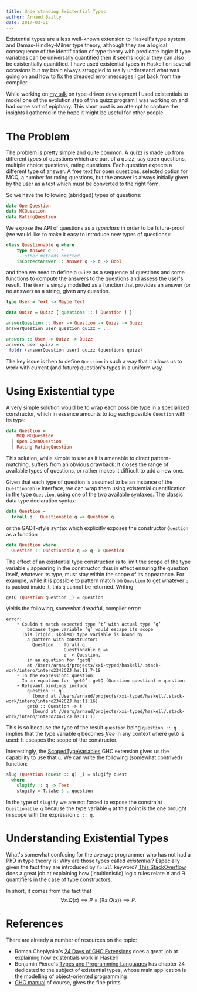 ```yaml
---
title: Understanding Existential Types
author: Arnaud Bailly 
date: 2017-03-31
---
```


Existential types are a less well-known extension to Haskell's type system and Damas-Hindley-Milner type theory, although they are a logical consequence of the identification of type theory with predicate logic: If type variables can be universally quantified then it seems logical they can also be existentially quantified. I have used existential types in Haskell on several occasions but my brain always struggled to really understand what was going on and how to fix the dreaded error messages I got back from the compiler.

While working on [my talk](/slides/xxi-century-typed.html) on type-driven development I used existentials to model one of the evolution step of the quizz program I was working on and had some sort of epiphany. This short post is an attempt to capture the insights I gathered in the hope it might be useful for other people.

# The Problem

The problem is pretty simple and quite common. A quizz is made up from different *types* of questions which are part of a quizz, say open questions, multiple choice questions, rating questions. Each question expects a different type of answer: A free text for open questions, selected option for MCQ, a number for rating questions, but the answer is always initially given by the user as a text which must be converted to the right form.

So we have the following (abridged) types of questions:

~~~~haskell
data OpenQuestion 
data MCQuestion
data RatingQuestion
~~~~

We expose the API of questions as a *typeclass* in order to be future-proof (we would like to make it easy to introduce new types of questions):

~~~~~haskell
class Questionable q where
    type Answer q :: *
    -- other methods omitted....
    isCorrectAnswer :: Answer q -> q -> Bool
~~~~~

and then we need to define a `Quizz` as a sequence of questions and some functions to compute the answers to the questions and assess the user's result. The `User` is simply modelled as a function that provides an answer (or no answer) as a string, given any question.

~~~~~haskell
type User = Text -> Maybe Text

data Quizz = Quizz { questions :: [ Question ] }

answerQuestion :: User -> Question -> Quizz -> Quizz
answerQuestion user question quizz = ...

answers :: User -> Quizz -> Quizz
answers user quizz =
 foldr (answerQuestion user) quizz (questions quizz)
~~~~~ 

The key issue is then to define `Question` in such a way that it allows us to work with current (and future) question's types in a uniform way. 

# Using Existential type

A very simple solution would be to wrap each possible type in a specialized constructor, which in essence amounts to *tag* each possible `Question` with its type:

~~~~~haskell
data Question = 
    MCQ MCQuestion
  | Open OpenQuestion
  | Rating RatingQuestion
~~~~~

This solution, while simple to use as it is amenable to direct pattern-matching, suffers from an obvious drawback: It closes the range of available types of questions, or rather makes it difficult to add a new one. 

Given that each type of question is assumed to be an instance of the `Questionnable` interface, we can wrap them using existential quantification in the type `Question`, using one of the two available syntaxes. The classic data type declaration syntax:

~~~~~haskell
data Question =
  forall q . Questionable q => Question q
~~~~~

or the GADT-style syntax which explicitly exposes the constructor `Question` as a function

~~~~~haskell
data Question where
  Question :: Questionable q => q -> Question
~~~~~

The effect of an existential type construction is to limit the scope of the type variable `q` appearing in the constructor, thus in effect ensuring the question itself, whatever its type, must stay within the scope of its appearance. For example, while it is possible to pattern match on `Question` to get whatever `q` is packed inside it, this `q` cannot be returned. Writing 

~~~~haskell
getQ (Question question _) = question
~~~~

yields the following, somewhat dreadful, compiler error: 

~~~~
error:
    • Couldn't match expected type ‘t’ with actual type ‘q’
        because type variable ‘q’ would escape its scope
      This (rigid, skolem) type variable is bound by
        a pattern with constructor:
          Question :: forall q.
                      Questionable q =>
                      q -> Question,
        in an equation for ‘getQ’
        at /Users/arnaud/projects/xxi-typed/haskell/.stack-work/intero/intero2342CZJ.hs:11:7-18
    • In the expression: question
      In an equation for ‘getQ’: getQ (Question question) = question
    • Relevant bindings include
        question :: q
          (bound at /Users/arnaud/projects/xxi-typed/haskell/.stack-work/intero/intero2342CZJ.hs:11:16)
        getQ :: Question -> t
          (bound at /Users/arnaud/projects/xxi-typed/haskell/.stack-work/intero/intero2342CZJ.hs:11:1)
~~~~

This is so because the type of the result `question` being `question :: q` implies that the type variable `q` becomes *free* in any context where `getQ` is used: It escapes the scope of the constructor. 

Interestingly, the [ScopedTypeVariables](https://downloads.haskell.org/~ghc/latest/docs/html/users_guide/glasgow_exts.html#lexically-scoped-type-variables) GHC extension gives us the capability to use that `q`. We can write the following (somewhat contrived) function:

~~~~haskell
slug (Question (quest :: q) _) = slugify quest
  where
    slugify :: q -> Text
    slugify = T.take 3 . question
~~~~

In the type of `slugify` we are not forced to expose the constraint `Questionable q` because the type variable `q` at this point is the one brought in scope with the expression `q :: q`.

# Understanding Existential Types

What's somewhat confusing for the average programmer who has not had a PhD in type theory is: Why are those types called *existential*? Especially given the fact they are introduced by `forall` keyword? [This StackOverflow](http://stackoverflow.com/questions/10753073/whats-the-theoretical-basis-for-existential-types) does a great job at explaining how (intuitionistic) logic rules relate $\forall$ and $\exists$ quantifiers in the case of type constructors.

In short, it comes from the fact that 
$$
\forall x. Q(x) \implies P  =  (\exists x. Q(x)) \implies P.
$$

# References 

There are already a number of resources on the topic:

* Roman Cheplyaka's [24 Days of GHC Extensions](https://ocharles.org.uk/blog/guest-posts/2014-12-19-existential-quantification.html) does a great job at explaining how existentials work in Haskell
* Benjamin Pierce's [Types and Programming Languages](http://www.cis.upenn.edu/~bcpierce/tapl/) has chapter 24 dedicated to the subject of existential types, whose main application is the modelling of object-oriented programming
* [GHC manual](https://downloads.haskell.org/~ghc/latest/docs/html/users_guide/glasgow_exts.html#existentially-quantified-data-constructors) of course, gives the fine prints

